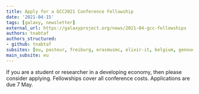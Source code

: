 ```yaml
---
title: Apply for a GCC2021 Conference Fellowship
date: '2021-04-15'
tags: [galaxy, newsletter]
external_url: https://galaxyproject.org/news/2021-04-gcc-fellowships
authors: tnabtaf
authors_structured:
- github: tnabtaf
subsites: [eu, pasteur, freiburg, erasmusmc, elixir-it, belgium, genouest]
main_subsite: eu
---
```


If you are a student or researcher in a developing economy, then please consider applying.  Fellowships cover all conference costs. Applications are due 7 May.

